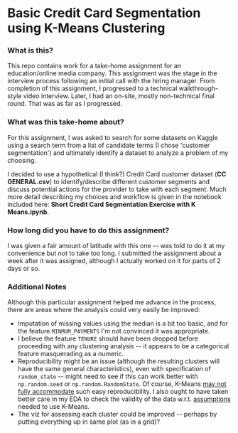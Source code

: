 # Basic Credit Card Segmentation using K-Means Clustering

### What is this?

This repo contains work for a take-home assignment for an education/online media company. This assignment was the stage in the interview process following an initial call with the hiring manager. From completion of this assignment, I progressed to a technical walkthrough-style video interview. Later, I had an on-site, mostly non-technical final round. That was as far as I progressed.

### What was this take-home about?

For this assignment, I was asked to search for some datasets on Kaggle using a search term from a list of candidate terms (I chose 'customer segmentation') and ultimately identify a dataset to analyze a problem of my choosing.

I decided to use a hypothetical (I think?) Credit Card customer dataset (**CC GENERAL.csv**) to identify/describe different customer segments and discuss potential actions for the provider to take with each segment. Much more detail describing my choices and workflow is given in the notebook included here: **Short Credit Card Segmentation Exercise with K Means.ipynb**.

### How long did you have to do this assignment?

I was given a fair amount of latitude with this one -- was told to do it at my convenience but not to take too long. I submitted the assignment about a week after it was assigned, although I actually worked on it for parts of 2 days or so.

### Additional Notes

Although this particular assignment helped me advance in the process, there are areas where the analysis could very easily be improved:

* Imputation of missing values using the median is a bit too basic, and for the feature `MINMUM_PAYMENTS` I'm not convinced it was appropriate.
* I believe the feature `TENURE` should have been dropped before proceeding with any clustering analysis -- it appears to be a categorical feature masquerading as a numeric.
* Reproducibility might be an issue (although the resulting clusters will have the same general characteristics), even with specification of `random_state` -- might need to see if this can work better with `np.random.seed` or `np.random.RandomState`. Of course, K-Means [may not fully accommodate](https://stackoverflow.com/questions/25921762/changes-of-clustering-results-after-each-time-run-in-python-scikit-learn) such easy reproducibility. I also ought to have taken better care in my EDA to check the validity of the data w.r.t. [assumptions](http://varianceexplained.org/r/kmeans-free-lunch/) needed to use K-Means.
* The viz for assessing each cluster could be improved -- perhaps by putting everything up in same plot (as in a grid)?

